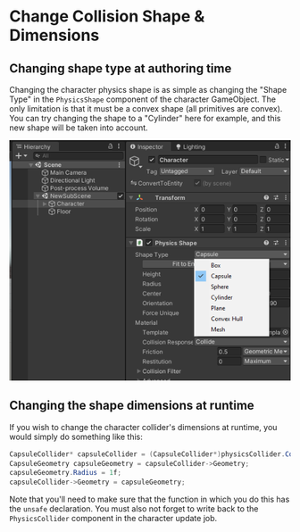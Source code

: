 
# Change Collision Shape & Dimensions

## Changing shape type at authoring time

Changing the character physics shape is as simple as changing the "Shape Type" in the `PhysicsShape` component of the character GameObject. The only limitation is that it must be a convex shape (all primitives are convex). You can try changing the shape to a "Cylinder" here for example, and this new shape will be taken into account.
 
![](../Images/tutorial_cylindershape.png)


## Changing the shape dimensions at runtime

If you wish to change the character collider's dimensions at runtime, you would simply do something like this:

```cs
CapsuleCollider* capsuleCollider = (CapsuleCollider*)physicsCollider.ColliderPtr;
CapsuleGeometry capsuleGeometry = capsuleCollider->Geometry;
capsuleGeometry.Radius = 1f;
capsuleCollider->Geometry = capsuleGeometry;
```

Note that you'll need to make sure that the function in which you do this has the `unsafe` declaration. You must also not forget to write back to the `PhysicsCollider` component in the character update job.